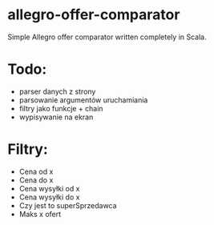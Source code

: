 # allegro-offer-comparator
Simple Allegro offer comparator written completely in Scala.

# Todo:
* parser danych z strony
* parsowanie argumentów uruchamiania
* filtry jako funkcje + chain
* wypisywanie na ekran

# Filtry:
* Cena od x
* Cena do x
* Cena wysyłki od x
* Cena wysyłki do x
* Czy jest to superSprzedawca
* Maks x ofert